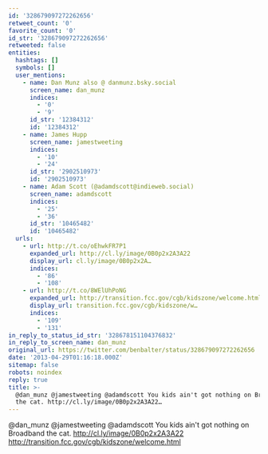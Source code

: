 ```yaml
---
id: '328679097272262656'
retweet_count: '0'
favorite_count: '0'
id_str: '328679097272262656'
retweeted: false
entities:
  hashtags: []
  symbols: []
  user_mentions:
    - name: Dan Munz also @ danmunz.bsky.social
      screen_name: dan_munz
      indices:
        - '0'
        - '9'
      id_str: '12384312'
      id: '12384312'
    - name: James Hupp
      screen_name: jamestweeting
      indices:
        - '10'
        - '24'
      id_str: '2902510973'
      id: '2902510973'
    - name: Adam Scott (@adamdscott@indieweb.social)
      screen_name: adamdscott
      indices:
        - '25'
        - '36'
      id_str: '10465482'
      id: '10465482'
  urls:
    - url: http://t.co/oEhwkFR7P1
      expanded_url: http://cl.ly/image/0B0p2x2A3A22
      display_url: cl.ly/image/0B0p2x2A…
      indices:
        - '86'
        - '108'
    - url: http://t.co/8WElUhPoNG
      expanded_url: http://transition.fcc.gov/cgb/kidszone/welcome.html
      display_url: transition.fcc.gov/cgb/kidszone/w…
      indices:
        - '109'
        - '131'
in_reply_to_status_id_str: '328678151104376832'
in_reply_to_screen_name: dan_munz
original_url: https://twitter.com/benbalter/status/328679097272262656
date: '2013-04-29T01:16:18.000Z'
sitemap: false
robots: noindex
reply: true
title: >-
  @dan_munz @jamestweeting @adamdscott You kids ain't got nothing on Broadband
  the cat. http://cl.ly/image/0B0p2x2A3A22…
---
```


@dan_munz @jamestweeting @adamdscott You kids ain't got nothing on Broadband the cat. http://cl.ly/image/0B0p2x2A3A22 http://transition.fcc.gov/cgb/kidszone/welcome.html